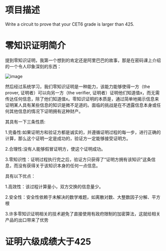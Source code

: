 # 项目描述
Write a circuit to prove that your CET6 grade is larger than 425.
# 零知识证明简介
提到零知识证明，我第一个想到的肯定还是阿里巴巴的故事，那是在密码课上介绍的一个令人印象深刻的东西：


![image](https://user-images.githubusercontent.com/75195549/181714442-15149f7d-2869-499a-a842-4ff78057bca9.png)



然后经过系统学习，我们零知识证明是一种能力，该能力能够使得一方（the prover, 证明者）可以向另一方（the verifier, 证明者）证明他们知道值x，而无需传达任何信息，除了他们知道值x。零知识证明的本质是，通过简单地揭示信息来证明某人具有某些信息的知识是微不足道的。面临的挑战是在不透露信息本身或任何其他信息的情况下证明拥有这种财产。


其具有一下三条性质:


1.完备性:如果证明方和验证方都是诚实的，并遵循证明过程的每一步，进行正确的计算，那么这个证明一定是成功的，验证方一定能够接受证明方。


2.合理性:没有人能够假冒证明方，使这个证明成功。




3.零知识性：证明过程执行完之后，验证方只获得了“证明方拥有该知识”这条信息，而没有获得关于该知识本身的任何一点信息。



具有以下优点：



1.高效性：该过程计算量小，双方交换的信息量少。


2.安全性：安全性依赖于未解决的数学难题，如离散对数、大整数因子分解、平方根


3.许多零知识证明相关的技术避免了直接使用有政府限制的加密算法，这就给相关产品的出口带来了优势





# 证明六级成绩大于425




